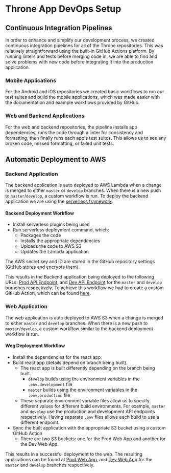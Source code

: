 # Throne App DevOps Setup

## Continuous Integration Pipelines

In order to enhance and simplify our development process, we created continuous integration pipelines for all of the Throne repositories. This was relatively straightforward using the built-in GitHub Actions platform. By running linters and tests before merging code in, we are able to find and solve problems with new code before integrating it into the production application.

### Mobile Applications

For the Android and iOS repositories we created basic workflows to run our test suites and build the mobile applications, which was made easier with the documentation and example workflows provided by GitHub.

### Web and Backend Applications

For the web and backend repositories, the pipeline installs app dependencies, runs the code through a linter for consistency and formatting, then finally runs each app's test suites. This allows us to see any broken code, missed formatting, or failed unit tests.

## Automatic Deployment to AWS

### Backend Application

The backend application is auto deployed to AWS Lambda when a change is merged to either `master` or `develop` branches. When there is a new push to `master`/`develop`, a custom workflow is run. To deploy the backend application we are using the [serverless framework](https://github.com/serverless/serverless).

#### Backend Deployment Workflow

- Install serverless plugins being used
- Run serverless deployment command, which:
  - Packages the code
  - Installs the appropriate dependencies
  - Uploads the code to AWS S3
  - Updates the Lambda application

The AWS secret key and ID are stored in the GitHub repository settings (GitHub stores and encrypts them).

This results in the Backend application being deployed to the following URLs: [Prod API Endpoint](https://api-prod.findmythrone.com/), and [Dev API Endpoint](https://api-dev.findmythrone.com/) for the `master` and `develop` branches respectively. To achieve this workflow we had to create a custom GitHub Action, which can be found [here](https://github.com/DiljotSG/serverless-github-action-python).

### Web Application

The web application is auto deployed to AWS S3 when a change is merged to either `master` and `develop` branches. When there is a new push to `master`/`develop`, a custom workflow similar to the backend deployment workflow is run.

#### Weg Deployment Workflow

- Install the dependencies for the react app
- Build react app (details depend on branch being built).
  - The react app is built differently depending on the branch being built.
    - `develop`  builds using the environment variables in the `.env.development` file
    - `master`  builds using the environment variables in the `.env.production` file
  - These separate environment variable files allow us to specify different values for different build environments. For example, `master` and `develop` use the production and development API endpoints respectively. Having separate `.env` files allows each build to use a different endpoint.
- Sync the built application with the appropriate S3 bucket using a custom GitHub Action
  - There are two S3 buckets: one for the Prod Web App and another for the Dev Web App.

This results in a successful deployment to the web. The resulting applications can be found at  [Prod Web App](https://app.findmythrone.com/), and [Dev Web App](https://dev.findmythrone.com/) for the `master` and `develop` branches respectively.
